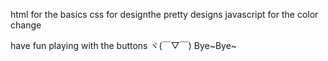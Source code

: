 html for the basics 
css for designthe pretty designs
javascript for the color change

have fun playing with the buttons
ヾ(￣▽￣) Bye~Bye~
